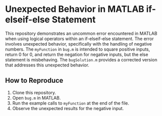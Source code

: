 # Unexpected Behavior in MATLAB if-elseif-else Statement

This repository demonstrates an uncommon error encountered in MATLAB when using logical operators within an if-elseif-else statement. The error involves unexpected behavior, specifically with the handling of negative numbers. The `myFunction` in `bug.m` is intended to square positive inputs, return 0 for 0, and return the negation for negative inputs, but the else statement is misbehaving.  The `bugSolution.m` provides a corrected version that addresses this unexpected behavior.

## How to Reproduce

1. Clone this repository.
2. Open `bug.m` in MATLAB.
3. Run the example calls to `myFunction` at the end of the file.
4. Observe the unexpected results for the negative input.
